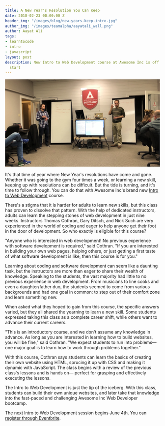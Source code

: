```yaml
---
title: A New Year's Resolution You Can Keep
date: 2018-02-23 00:00:00 Z
header_img: "/images/blog/new-years-keep-intro.jpg"
author_img: "/images/teamalpha/aayatali_wall.png"
author: Aayat Ali
tags:
- learntocode
- intro
- javascript
layout: post
description: New Intro to Web Development course at Awesome Inc is off to a great
  start
---
```


![Awesome Inc Intro to Web Development](/images/blog/new-years-keep-intro.jpg "Gary Ditsch & Thomas Cothran leading students in Intro to Web Development class")

It's that time of year where New Year's resolutions have come and gone. Whether it was going to the gym four times a week, or learning a new skill, keeping up with resolutions can be difficult. But the tide is turning, and it's time to follow through. You can do that with Awesome Inc's brand new [Intro to Web Development](https://www.awesomeincu.com/intro-to-web-development/) course.

<!--more-->

There's a stigma that it is harder for adults to learn new skills, but this class has proven to dissolve that pattern. With the help of dedicated instructors, adults can learn the stepping stones of web development in just nine weeks. Instructors Thomas Cothran, Gary Ditsch, and Nick Such are very experienced in the world of coding and eager to help anyone get their foot in the door of development. So who exactly is eligible for this course?

"Anyone who is interested in web development! No previous experience with software development is required," said Cothran. "If you are interested in building your own web pages, helping others, or just getting a first taste of what software development is like, then this course is for you."

Learning about coding and software development can seem like a daunting task, but the instructors are more than eager to share their wealth of knowledge. Speaking to the students, the vast majority had little to no previous experience in web development. From musicians to line cooks and even a daughter/father duo, the students seemed to come from various backgrounds and had one goal in common: to step out of their comfort zone and learn something new.

When asked what they hoped to gain from this course, the specific answers varied, but they all shared the yearning to learn a new skill. Some students expressed taking this class as a complete career shift, while others want to advance their current careers.

"This is an introductory course, and we don't assume any knowledge in advance. As long as you are interested in learning how to build websites, you will be fine," said Cothran. "We expect students to run into problems— one major goal is to learn how to work through problems together."

With this course, Cothran says students can learn the basics of creating their own website using HTML, sprucing it up with CSS and making it dynamic with JavaScript. The class begins with a review of the previous class's lessons and is hands on— perfect for grasping and effectively executing the lessons.

The Intro to Web Development is just the tip of the iceberg. With this class, students can build their own unique websites, and later take that knowledge into the fast-paced and challenging Awesome Inc Web Developer bootcamp. 

The next Intro to Web Development session begins June 4th. You can [register through Eventbrite](https://www.eventbrite.com/e/intro-to-web-development-summer-2018-tickets-43177926340).
